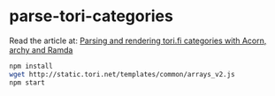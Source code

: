 # parse-tori-categories

Read the article at: [Parsing and rendering tori.fi categories with Acorn,
archy and Ramda](https://gist.github.com/raine/e2d19946da6f446bd02b)

```sh
npm install
wget http://static.tori.net/templates/common/arrays_v2.js
npm start
```
